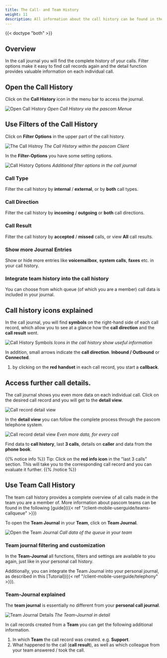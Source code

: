 ```yaml
---
title: The Call- and Team History
weight: 11
description: All information about the call history can be found in the journal of the pascom client
---
```


{{< doctype "both" >}}
 

## Overview


In the call journal you will find the complete history of your calls. Filter options make it easy to find call records again and the detail function provides valuable information on each individual call.

## Open the Call History

Click on the **Call History** icon in the menu bar to access the journal.

![Open Call History](open_call_history.jpg)
*Open Call History via the pascom Menue*
</br>

## Use Filters of the Call History

Click on **Filter Options** in the upper part of the call history.

![The Call Histroy](journal.en.jpg)
*The Call History within the pascom Client*
</br>

In the **Filter-Options** you have some setting options.

![Call History Options](journal_options.en.jpg)
*Additional filter options in the call journal*
</br>

### Call Type

Filter the call history by **internal** / **external**, or by **both** call types.

### Call Direction

Filter the call history by **incoming** / **outgoing** or **both** call directions.

### Call Result

Filter the call history by **accepted** / **missed** calls, or view **All** call results.

### Show more Journal Entries

Show or hide more entries like **voicemailbox**, **system calls**, **faxes** etc. in your call history. 

### Integrate team history into the call history

You can choose from which queue (of which you are a member) call data is included in your journal. 

## Call history icons explained

In the call journal, you will find **symbols** on the right-hand side of each call record, which allow you to see at a glance how the **call direction** and the **call result** went.

![Call History Symbols](colors_explained.en.jpg)
*Icons in the call history show useful information*

In addition, small arrows indicate the **call direction**. **Inbound / Outbound** or **Connected**.

1. by clicking on the **red handset** in each call record, you start a **callback**.

## Access further call details.

The call journal shows you even more data on each individual call. Click on the desired call record and you will get to the **detail view**.

![Call record detail view](journal_details.en.jpg)


In the **detail view** you can follow the complete process through the pascom telephone system.

![Call record detail view](journal_details_view.en.jpg)
*Even more data, for every call*


Find data to **call history**, last **3 calls**, details on **caller** and data from the **phone book**.

{{% notice info %}}
Tip: Click on the **red info icon** in the "last 3 calls" section. This will take you to the corresponding call record and you can evaluate it further.
{{% /notice %}}

## Use Team Call History

The team call history provides a complete overview of all calls made in the team you are a member of. More information about pascom teams can be found in the following [guide]({{< ref "/client-mobile-userguide/teams-callqueue" >}})

To open the **Team Journal** in your **Team**, click on **Team Journal**.

![Open the Team Journal](open_team_journal.en.jpg)
*Call data of the queue in your team*

### Team journal filtering and customization

In the **Team-Journal** all functions, filters and settings are available to you again, just like in your personal call history.

Additionally, you can integrate the Team Journal into your personal journal, as described in this [Tutorial]({{< ref "/client-mobile-userguide/telephony" >}}).

### Team-Journal explained

The **team journal** is essentially no different from your **personal call journal**. 

![Team Journal Details](team_journal_details.en.jpg)
*The Team-Journal in detail*

In call records created from a **Team** you can get the following additional information.

1. In which **Team** the call record was created. e.g. **Support**.
2. What happened to the call (**call result**), as well as which colleague from your team answered / took the call.   

<br />

